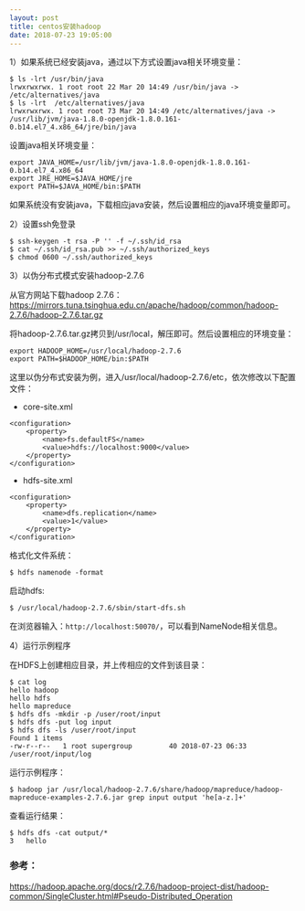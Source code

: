 ```yaml
---
layout: post
title: centos安装hadoop
date: 2018-07-23 19:05:00
---
```


1）如果系统已经安装java，通过以下方式设置java相关环境变量：

```
$ ls -lrt /usr/bin/java
lrwxrwxrwx. 1 root root 22 Mar 20 14:49 /usr/bin/java -> /etc/alternatives/java
$ ls -lrt  /etc/alternatives/java
lrwxrwxrwx. 1 root root 73 Mar 20 14:49 /etc/alternatives/java -> /usr/lib/jvm/java-1.8.0-openjdk-1.8.0.161-0.b14.el7_4.x86_64/jre/bin/java
```

设置java相关环境变量：

```
export JAVA_HOME=/usr/lib/jvm/java-1.8.0-openjdk-1.8.0.161-0.b14.el7_4.x86_64
export JRE_HOME=$JAVA_HOME/jre
export PATH=$JAVA_HOME/bin:$PATH
```

如果系统没有安装java，下载相应java安装，然后设置相应的java环境变量即可。

2）设置ssh免登录

```
$ ssh-keygen -t rsa -P '' -f ~/.ssh/id_rsa
$ cat ~/.ssh/id_rsa.pub >> ~/.ssh/authorized_keys
$ chmod 0600 ~/.ssh/authorized_keys
```

3）以伪分布式模式安装hadoop-2.7.6

从官方网站下载hadoop 2.7.6：https://mirrors.tuna.tsinghua.edu.cn/apache/hadoop/common/hadoop-2.7.6/hadoop-2.7.6.tar.gz

将hadoop-2.7.6.tar.gz拷贝到/usr/local，解压即可。然后设置相应的环境变量：

```
export HADOOP_HOME=/usr/local/hadoop-2.7.6
export PATH=$HADOOP_HOME/bin:$PATH
```

这里以伪分布式安装为例，进入/usr/local/hadoop-2.7.6/etc，依次修改以下配置文件：

- core-site.xml

```
<configuration>
    <property>
        <name>fs.defaultFS</name>
        <value>hdfs://localhost:9000</value>
    </property>
</configuration>
```

- hdfs-site.xml

```
<configuration>
    <property>
        <name>dfs.replication</name>
        <value>1</value>
    </property>
</configuration>
```

格式化文件系统：

```
$ hdfs namenode -format
```

启动hdfs:

```
$ /usr/local/hadoop-2.7.6/sbin/start-dfs.sh
```

在浏览器输入：`http://localhost:50070/`，可以看到NameNode相关信息。

4）运行示例程序

在HDFS上创建相应目录，并上传相应的文件到该目录：

```
$ cat log
hello hadoop
hello hdfs
hello mapreduce
$ hdfs dfs -mkdir -p /user/root/input
$ hdfs dfs -put log input
$ hdfs dfs -ls /user/root/input
Found 1 items
-rw-r--r--   1 root supergroup         40 2018-07-23 06:33 /user/root/input/log
```

运行示例程序：

```
$ hadoop jar /usr/local/hadoop-2.7.6/share/hadoop/mapreduce/hadoop-mapreduce-examples-2.7.6.jar grep input output 'he[a-z.]+'
```

查看运行结果：

```
$ hdfs dfs -cat output/*
3   hello
```

### 参考：
https://hadoop.apache.org/docs/r2.7.6/hadoop-project-dist/hadoop-common/SingleCluster.html#Pseudo-Distributed_Operation